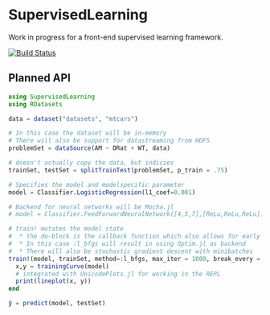 # SupervisedLearning

Work in progress for a front-end supervised learning framework.

[![Build Status](https://travis-ci.org/Evizero/SupervisedLearning.jl.svg?branch=master)](https://travis-ci.org/Evizero/SupervisedLearning.jl)

## Planned API

```Julia
using SupervisedLearning
using RDatasets

data = dataset("datasets", "mtcars")

# In this case the dataset will be in-memory
# There will also be support for datastreaming from HDF5
problemSet = dataSource(AM ~ DRat + WT, data)

# doesn't actually copy the data, but indicies
trainSet, testSet = splitTrainTest(problemSet, p_train = .75)

# Specifies the model and modelspecific parameter
model = Classifier.LogisticRegression(l1_coef=0.001)

# Backend for neural networks will be Mocha.jl
# model = Classifier.FeedForwardNeuralNetwork([4,5,7],[ReLu,ReLu,ReLu])

# train! mutates the model state
#  * the do-block is the callback function which also allows for early stopping
#  * In this case :l_bfgs will result in using Optim.jl as backend
#  * There will also be stochastic gradient descent with minibatches
train!(model, trainSet, method=:l_bfgs, max_iter = 1000, break_every = 100) do iter
  x,y = trainingCurve(model)
  # integrated with UnicodePlots.jl for working in the REPL
  print(lineplot(x, y))
end

ŷ = predict(model, testSet)
```
